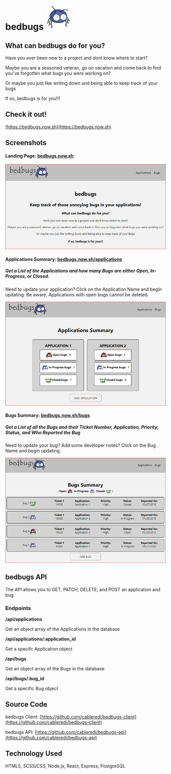 # bedbugs ![bedbugs](./src/images/blue_bug_thumbnail.svg)

## What can bedbugs do for you?
Have you ever been new to a project and dont know where to start?

Maybe you are a seasoned veteran, go on vacation and come back to find you've forgotten what bugs you were working on?

Or maybe you just like writing down and being able to keep track of your bugs

If so, bedbugs is for you!!!

## Check it out!
[https://bedbugs.now.sh](https://bedbugs.now.sh)

## Screenshots
#### Landing Page: [bedbugs.now.sh](https://bedbugs.now.sh)
![Landing Page](./src/images/LandingPage.PNG)

#### Applications Summary: [bedbugs.now.sh/applications](https://bedbugs.now.sh/applications)
##### Get a List of the Applications and how many Bugs are either Open, In-Progress, or Closed.
Need to update your application?  Click on the Application Name and begin updating.  Be aware, Applications with open bugs cannot be deleted.

![Applications Summary](./src/images/ApplicationsPage.PNG)

#### Bugs Summary:  [bedbugs.now.sh/bugs](https://bedbugs.now.sh/bugs)
##### Get a List of all the Bugs and their Ticket Number, Application, Priority, Status, and Who Reported the Bug
Need to update your bug?  Add some developer notes?  Click on the Bug Name and begin updating.

![Bugs Summary](./src/images/BugsPage.PNG)


## bedbugs API

The API allows you to GET, PATCH, DELETE, and POST an application and bug.

### Endpoints
**/api/applications**

Get an object array of the Applications in the database

**/api/applications/:application_id**

Get a specifc Application object

**/api/bugs**

Get an object array of the Bugs in the database

**/api/bugs/:bug_id**

Get a specific Bug object

## Source Code
bedbugs Client: [https://github.com/cableredi/bedbugs-client](https://github.com/cableredi/bedbugs-client)

bedbugs API: [https://github.com/cableredi/bedbugs-api](https://github.com/cableredi/bedbugs-api)



## Technology Used
HTML5, SCSS/CSS, Node.js, React, Express, PostgreSQL